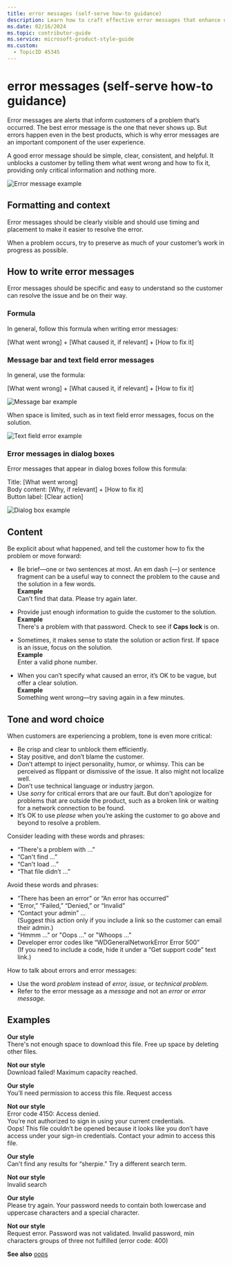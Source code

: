 ```yaml
---
title: error messages (self-serve how-to guidance)
description: Learn how to craft effective error messages that enhance user experience by providing clear, concise, and actionable guidance. Discover best practices for tone, word choice, and structure to help users resolve issues efficiently.
ms.date: 02/16/2024
ms.topic: contributor-guide
ms.service: microsoft-product-style-guide
ms.custom:
  - TopicID 45345
---
```



# error messages (self-serve how-to guidance)

Error messages are alerts that inform customers of a problem that’s occurred. The best error message is the one that never shows up. But errors happen even in the best products, which is why error messages are an important component of the user experience.

A good error message should be simple, clear, consistent, and helpful. It unblocks a customer by telling them what went wrong and how to fix it, providing only critical information and nothing more.

![Error message example](~/media/1676562116.png)

## Formatting and context

Error messages should be clearly visible and should use timing and placement to make it easier to resolve the error.

When a problem occurs, try to preserve as much of your customer’s work in progress as possible.

## How to write error messages

Error messages should be specific and easy to understand so the customer can resolve the issue and be on their way.

### Formula

In general, follow this formula when writing error messages:

[What went wrong] + [What caused it, if relevant] + [How to fix it]

### Message bar and text field error messages

In general, use the formula:

[What went wrong] + [What caused it, if relevant] + [How to fix it]

![Message bar example](~/media/1355889357.png)

When space is limited, such as in text field error messages, focus on the solution.

![Text field error example](~/media/1616372238.png)

### Error messages in dialog boxes

Error messages that appear in dialog boxes follow this formula:

Title: [What went wrong]  
Body content: [Why, if relevant] + [How to fix it]  
Button label: [Clear action]

![Dialog box example](~/media/2002058569.png)

## Content

Be explicit about what happened, and tell the customer how to fix the problem or move forward:

- Be brief—one or two sentences at most. An em dash (—) or sentence fragment can be a useful way to connect the problem to the cause and the solution in a few words.  
  **Example**  
  Can't find that data. Please try again later.

- Provide just enough information to guide the customer to the solution.  
  **Example**  
  There's a problem with that password. Check to see if **Caps lock** is on.

- Sometimes, it makes sense to state the solution or action first. If space is an issue, focus on the solution.  
  **Example**  
  Enter a valid phone number.

- When you can’t specify what caused an error, it’s OK to be vague, but offer a clear solution.  
  **Example**  
  Something went wrong—try saving again in a few minutes.

## Tone and word choice

When customers are experiencing a problem, tone is even more critical:

- Be crisp and clear to unblock them efficiently.
- Stay positive, and don’t blame the customer.
- Don’t attempt to inject personality, humor, or whimsy. This can be perceived as flippant or dismissive of the issue. It also might not localize well.
- Don’t use technical language or industry jargon.
- Use *sorry* for critical errors that are our fault. But don't apologize for problems that are outside the product, such as a broken link or waiting for a network connection to be found.
- It’s OK to use *please* when you’re asking the customer to go above and beyond to resolve a problem.

Consider leading with these words and phrases:

- “There's a problem with …”
- “Can't find …”
- “Can't load …”
- “That file didn’t …”

Avoid these words and phrases:

- “There has been an error” or “An error has occurred”
- “Error,” “Failed,” “Denied,” or “Invalid”
- “Contact your admin” …  
  (Suggest this action only if you include a link so the customer can email their admin.)
- "Hmmm ..." or "Oops ..." or "Whoops ..."
- Developer error codes like “WDGeneralNetworkError Error 500”  
  (If you need to include a code, hide it under a “Get support code” text link.)

How to talk about errors and error messages:

- Use the word *problem* instead of *error, issue,* or *technical problem.*
- Refer to the error message as a *message* and not an *error* or *error message.*

## Examples

**Our style**  
There's not enough space to download this file. Free up space by deleting other files.

**Not our style**  
Download failed! Maximum capacity reached.

**Our style**  
You’ll need permission to access this file. Request access

**Not our style**  
Error code 4150: Access denied.  
You’re not authorized to sign in using your current credentials.  
Oops! This file couldn’t be opened because it looks like you don’t have access under your sign-in credentials. Contact your admin to access this file.

**Our style**  
Can't find any results for “sherpie.” Try a different search term.

**Not our style**  
Invalid search

**Our style**  
Please try again. Your password needs to contain both lowercase and uppercase characters and a special character.

**Not our style**  
Request error. Password was not validated. Invalid password, min characters groups of three not fulfilled (error code: 400)

**See also** [oops](~\a_z_names_terms\o\oops.md)

